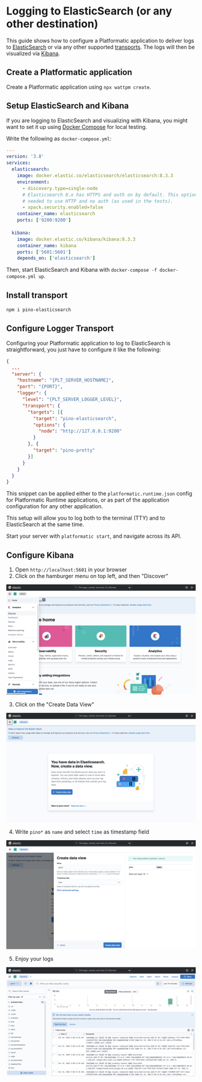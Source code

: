 # Logging to ElasticSearch (or any other destination)

This guide shows how to configure a Platformatic application to
deliver logs to [ElasticSearch](https://www.elastic.co/elasticsearch/)
or via any other supported [transports](https://getpino.io/#/docs/transports).
The logs will then be visualized via [Kibana](https://www.elastic.co/kibana).

## Create a Platformatic application

Create a Platformatic application using `npx wattpm create`.

## Setup ElasticSearch and Kibana

If you are logging to ElasticSearch and visualizing with Kibana,
you might want to set it up using [Docker Compose](https://docs.docker.com/compose/)
for local testing.

Write the following as `docker-compose.yml`:

```yaml
---
version: '3.8'
services:
  elasticsearch:
    image: docker.elastic.co/elasticsearch/elasticsearch:8.3.3
    environment:
      - discovery.type=single-node
      # Elasticsearch 8.x has HTTPS and auth on by default. This option is
      # needed to use HTTP and no auth (as used in the tests).
      - xpack.security.enabled=false
    container_name: elasticsearch
    ports: ['9200:9200']

  kibana:
    image: docker.elastic.co/kibana/kibana:8.3.3
    container_name: kibana
    ports: ['5601:5601']
    depends_on: ['elasticsearch']
```

Then, start ElasticSearch and Kibana with `docker-compose -f docker-compose.yml up`.

## Install transport

```bash
npm i pino-elasticsearch
```

## Configure Logger Transport

Configuring your Platformatic application to log to ElasticSearch is straightforward,
you just have to configure it like the following:

```json
{
  ...
  "server": {
    "hostname": "{PLT_SERVER_HOSTNAME}",
    "port": "{PORT}",
    "logger": {
      "level": "{PLT_SERVER_LOGGER_LEVEL}",
      "transport": {
        "targets": [{
          "target": "pino-elasticsearch",
          "options": {
            "node": "http://127.0.0.1:9200"
          }
        }, {
          "target": "pino-pretty"
        }]
      }
    }
  }
}
```

This snippet can be applied either to the `platformatic.runtime.json` config
for Platformatic Runtime applications, or as part of the application configuration
for any other application.

This setup will allow you to log both to the terminal (TTY)
and to ElasticSearch at the same time.

Start your server with `platformatic start`, and navigate across
its API.

## Configure Kibana

1. Open `http://localhost:5601` in your browser
2. Click on the hamburger menu on top left, and then "Discover"

![Kibana start page](./images/kibana-1.png)

3. Click on the "Create Data View"

![Create a Data View](./images/kibana-2.png)

4. Write `pino*` as `name` and select `time` as timestamp field

![Select an index](./images/kibana-3.png)

5. Enjoy your logs

![Browse logs](./images/kibana-4.png)
